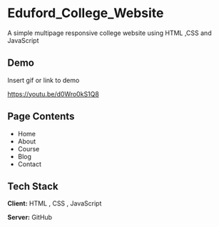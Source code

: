 # Eduford_College_Website

A simple multipage responsive college website using HTML ,CSS and JavaScript 

## Demo

Insert gif or link to demo

https://youtu.be/d0Wro0kS1Q8

## Page Contents

- Home
- About
- Course
- Blog
- Contact



## Tech Stack

**Client:** HTML , CSS , JavaScript

**Server:** GitHub

